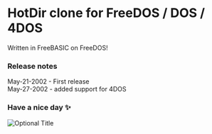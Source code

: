 # HotDir clone for FreeDOS / DOS / 4DOS
Written in FreeBASIC on FreeDOS!

### Release notes   
May-21-2002 - First release  
May-27-2002 - added support for 4DOS  

### Have a nice day ✨
![](screenshorjpg?raw=true "Optional Title")  


